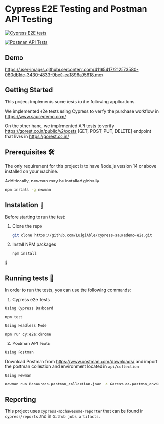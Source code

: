 # Cypress E2E Testing and Postman API Testing

[![Cypress E2E tests](https://github.com/LuigiAble/cypress-saucedemo-e2e/actions/workflows/main_e2e.yml/badge.svg)](https://github.com/LuigiAble/cypress-saucedemo-e2e/actions/workflows/main_e2e.yml)

[![Postman API Tests](https://github.com/LuigiAble/cypress-saucedemo-e2e/actions/workflows/main_api.yml/badge.svg)](https://github.com/LuigiAble/cypress-saucedemo-e2e/actions/workflows/main_api.yml)


## Demo
https://user-images.githubusercontent.com/41165417/212573580-080db1dc-3430-4833-9be0-ea1896a95618.mov

## Getting Started

This project implements some tests to the following applications.

We implemented e2e tests using Cypress to verify the purchase workflow in https://www.saucedemo.com/

On the other hand, we implemented API tests to verify https://gorest.co.in/public/v2/posts [GET, POST, PUT, DELETE] endpoint that lives in https://gorest.co.in/

## Prerequisites 🛠

The only requirement for this project is to have Node.js version 14 or above installed on your machine.

Additionally, newman may be installed globally

```sh
npm install -g newman
```

## Instalation 🔌

Before starting to run the test:

1. Clone the repo
   ```sh
   git clone https://github.com/LuigiAble/cypress-saucedemo-e2e.git
   ```
2. Install NPM packages
   ```sh
   npm install
   ```

<!-- RUNNING TESTS --> 🚀

## Running tests 🚀

In order to run the tests, you can use the following commands:

1. Cypress e2e Tests

`Using Cypress Dasboard`

```sh
npm test
```

`Using Headless Mode`

```sh
npm run cy:e2e:chrome
```

2. Postman API Tests

`Using Postman`

Download Postman from https://www.postman.com/downloads/ and import the postman collection and environment located in `api/collection`

`Using Newman`

```sh
newman run Resources.postman_collection.json -e Gorest.co.postman_environment.json
```

## Reporting

This project uses `cypress-mochawesome-reporter` that can be found in `cypress/reports` and in `Github jobs artifacts`.
